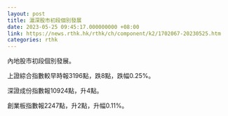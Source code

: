 ```yaml
---
layout: post
title: 滬深股市初段個別發展
date: 2023-05-25 09:45:17.000000000 +08:00
link: https://news.rthk.hk/rthk/ch/component/k2/1702067-20230525.htm
categories: rthk
---
```


內地股市初段個別發展。

上證綜合指數較早時報3196點，跌8點，跌幅0.25%。

深證成份指數報10924點，升4點。

創業板指數報2247點，升2點，升幅0.11%。

